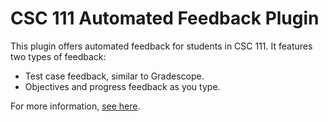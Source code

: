 # CSC 111 Automated Feedback Plugin

This plugin offers automated feedback for students in CSC 111. It features two types of feedback:
* Test case feedback, similar to Gradescope.
* Objectives and progress feedback as you type.

For more information, [see here](https://docs.google.com/document/d/1ePqk_NcLzBy_AjZkAQZdMpdk-12b2mHZaqViUniBHzg/edit#heading=h.9i43062c34690).